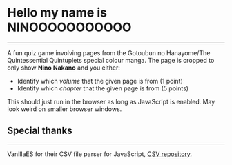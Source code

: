 # Hello my name is NINOOOOOOOOOOO
---
A fun quiz game involving pages from the Gotoubun no Hanayome/The Quintessential Quintuplets special colour manga. The page is cropped to only show **Nino Nakano** and you either:
- Identify which *volume* that the given page is from (1 point)
- Identify which *chapter* that the given page is from (5 points)

This should just run in the browser as long as JavaScript is enabled. May look weird on smaller browser windows.

## Special thanks
---
VanillaES for their CSV file parser for JavaScript, [CSV repository](https://github.com/vanillaes/csv).
